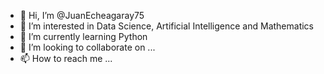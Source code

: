 - 👋 Hi, I’m @JuanEcheagaray75
- 👀 I’m interested in Data Science, Artificial Intelligence and Mathematics
- 🌱 I’m currently learning Python
- 💞️ I’m looking to collaborate on ...
- 📫 How to reach me ...

<!---
JuanEcheagaray75/JuanEcheagaray75 is a ✨ special ✨ repository because its `README.md` (this file) appears on your GitHub profile.
You can click the Preview link to take a look at your changes.
--->
